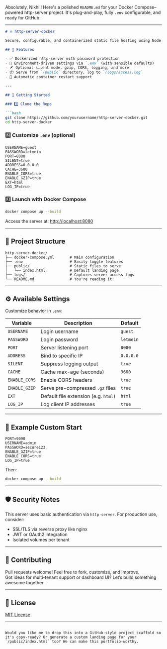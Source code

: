 Absolutely, Nikhil! Here's a polished `README.md` for your Docker Compose–powered http-server project. It's plug-and-play, fully `.env` configurable, and ready for GitHub:

---

```markdown
# 🔥 http-server-docker

Secure, configurable, and containerized static file hosting using Node.js [`http-server`](https://www.npmjs.com/package/http-server) and Docker Compose.

## 🚀 Features

- ✅ Dockerized http-server with password protection
- 🔧 Environment-driven settings via `.env` (with sensible defaults)
- 🪶 Optional silent mode, gzip, CORS, logging, and more
- 📦 Serve from `/public` directory, log to `/logs/access.log`
- 🔁 Automatic container restart support

---

## 🧱 Getting Started

### 1️⃣ Clone the Repo

```bash
git clone https://github.com/yourusername/http-server-docker.git
cd http-server-docker
```

### 2️⃣ Customize `.env` (optional)

```dotenv
USERNAME=guest
PASSWORD=letmein
PORT=8080
SILENT=true
ADDRESS=0.0.0.0
CACHE=3600
ENABLE_CORS=true
ENABLE_GZIP=true
EXT=html
LOG_IP=true
```

### 3️⃣ Launch with Docker Compose

```bash
docker compose up --build
```

Access the server at: [http://localhost:8080](http://localhost:8080)

---

## 📁 Project Structure

```
http-server-docker/
├── docker-compose.yml       # Main configuration
├── .env                     # Easily toggle features
├── public/                  # Static files to serve
│   └── index.html           # Default landing page
├── logs/                    # Captures server access logs
└── README.md                # You're reading it!
```

---

## ⚙️ Available Settings

Customize behavior in `.env`:

| Variable        | Description                            | Default      |
|----------------|----------------------------------------|--------------|
| `USERNAME`      | Login username                         | `guest`      |
| `PASSWORD`      | Login password                         | `letmein`    |
| `PORT`          | Server listening port                  | `8080`       |
| `ADDRESS`       | Bind to specific IP                    | `0.0.0.0`    |
| `SILENT`        | Suppress logging output                | `true`       |
| `CACHE`         | Cache max-age (seconds)                | `3600`       |
| `ENABLE_CORS`   | Enable CORS headers                    | `true`       |
| `ENABLE_GZIP`   | Serve pre-compressed `.gz` files       | `true`       |
| `EXT`           | Default file extension (e.g. `html`)   | `html`       |
| `LOG_IP`        | Log client IP addresses                | `true`       |

---

## 🧪 Example Custom Start

```env
PORT=9090
USERNAME=admin
PASSWORD=secure123
ENABLE_GZIP=true
ENABLE_CORS=true
LOG_IP=true
```

Then:

```bash
docker compose up --build
```

---

## 🛡 Security Notes

This server uses basic authentication via `http-server`. For production use, consider:
- SSL/TLS via reverse proxy like nginx
- JWT or OAuth2 integration
- Isolated volumes per tenant

---

## 🤝 Contributing

Pull requests welcome! Feel free to fork, customize, and improve.  
Got ideas for multi-tenant support or dashboard UI? Let’s build something awesome together.

---

## 📜 License

[MIT License](LICENSE)

---

```

Would you like me to drop this into a GitHub-style project scaffold so it's copy-ready? Or generate a custom landing page for your `/public/index.html` too? We can make this portfolio-worthy.

